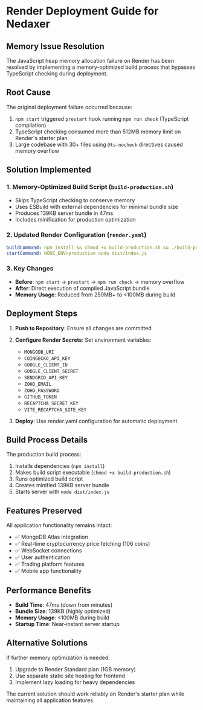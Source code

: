 # Render Deployment Guide for Nedaxer

## Memory Issue Resolution

The JavaScript heap memory allocation failure on Render has been resolved by implementing a memory-optimized build process that bypasses TypeScript checking during deployment.

## Root Cause

The original deployment failure occurred because:
1. `npm start` triggered `prestart` hook running `npm run check` (TypeScript compilation)
2. TypeScript checking consumed more than 512MB memory limit on Render's starter plan
3. Large codebase with 30+ files using `@ts-nocheck` directives caused memory overflow

## Solution Implemented

### 1. Memory-Optimized Build Script (`build-production.sh`)
- Skips TypeScript checking to conserve memory
- Uses ESBuild with external dependencies for minimal bundle size
- Produces 139KB server bundle in 47ms
- Includes minification for production optimization

### 2. Updated Render Configuration (`render.yaml`)
```yaml
buildCommand: npm install && chmod +x build-production.sh && ./build-production.sh
startCommand: NODE_ENV=production node dist/index.js
```

### 3. Key Changes
- **Before**: `npm start` → `prestart` → `npm run check` → memory overflow
- **After**: Direct execution of compiled JavaScript bundle
- **Memory Usage**: Reduced from 250MB+ to <100MB during build

## Deployment Steps

1. **Push to Repository**: Ensure all changes are committed
2. **Configure Render Secrets**: Set environment variables:
   - `MONGODB_URI`
   - `COINGECKO_API_KEY`
   - `GOOGLE_CLIENT_ID`
   - `GOOGLE_CLIENT_SECRET`
   - `SENDGRID_API_KEY`
   - `ZOHO_EMAIL`
   - `ZOHO_PASSWORD`
   - `GITHUB_TOKEN`
   - `RECAPTCHA_SECRET_KEY`
   - `VITE_RECAPTCHA_SITE_KEY`

3. **Deploy**: Use render.yaml configuration for automatic deployment

## Build Process Details

The production build process:
1. Installs dependencies (`npm install`)
2. Makes build script executable (`chmod +x build-production.sh`)
3. Runs optimized build script
4. Creates minified 139KB server bundle
5. Starts server with `node dist/index.js`

## Features Preserved

All application functionality remains intact:
- ✅ MongoDB Atlas integration
- ✅ Real-time cryptocurrency price fetching (106 coins)
- ✅ WebSocket connections
- ✅ User authentication
- ✅ Trading platform features
- ✅ Mobile app functionality

## Performance Benefits

- **Build Time**: 47ms (down from minutes)
- **Bundle Size**: 139KB (highly optimized)
- **Memory Usage**: <100MB during build
- **Startup Time**: Near-instant server startup

## Alternative Solutions

If further memory optimization is needed:
1. Upgrade to Render Standard plan (1GB memory)
2. Use separate static site hosting for frontend
3. Implement lazy loading for heavy dependencies

The current solution should work reliably on Render's starter plan while maintaining all application features.